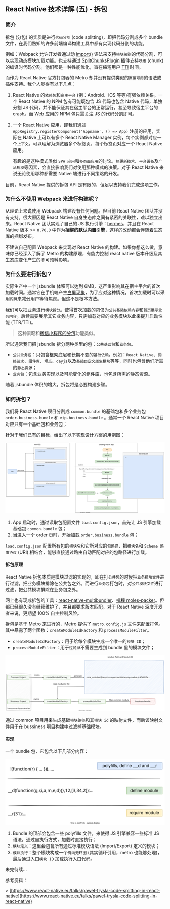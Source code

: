 ## React Native 技术详解 (五) - 拆包 
### 简介

拆包 (分包) 的实质是进行`代码分割` (code splitting)，即把代码分割成多个 bundle 文件，在我们熟知的许多前端编译构建工具中都有实现代码分割的功能。

例如：Webpack 允许开发者通过动 [import()](https://webpack.js.org/api/module-methods/#import-1) 语法来支持`模块级别`的代码分割，可以实现动态模块加载功能。也支持通过 [SplitChunksPlugin](https://webpack.js.org/plugins/split-chunks-plugin/) 插件支持`块级` (chunk) 的编译时代码分割。他们都是一种性能优化，旨在缩短用户 [TTI](https://developer.chrome.com/docs/lighthouse/performance/interactive/) 时间。

而作为 React Native 官方打包器的 Metro 却并没有提供类似的`直接可用`的语法或插件支持。我个人觉得有以下几点：

1. React Native 的`依赖包`和`宿主平台` (例：Android、iOS 等等)有强依赖关系。一个 React Native 的 NPM 包有可能既包含 JS 代码也包含 Native 代码，单独分割 JS 代码，并不能保证其在宿主平台的正常运行，甚至导致宿主平台的 crash。而 Web 应用的 NPM 包只需关注 JS 的代码分割即可。
2. 一个 React Native 应用，即我们通过 `AppRegistry.registerComponent('Appname', () => App)` 注册的应用，实际在 Native 上可以有多个 React Native Manager 实例，每个实例都对应一个`上下文`。可以理解为浏览器多个标签页，每个标签页对应一个 React Native 应用。

   有趣的是这种模式类似 `SPA 应用`和`多页面应用`的讨论。`热更新技术`、`平台设备`及`产品规模`等因素，会直接影响我们对使用那种模式的决策。对于 React Native 来说无论使用哪种都需要 Native 端进行不同策略的开发。

目前，React Native 提供的拆包 API 是有限的，但足以支持我们完成这项工作。

### 为什么不使用 Webpack 来进行构建呢？

从理论上来说使用 Webpack 构建没有任何问题。但目前 React Native 团队并没有支持。很大原因是 React Native 自身生态库之间有紧密的关联性，难以独立出来。React Native 团队实现了自己的 JS 执行引擎：[hermes](https://hermesengine.dev/)，并且在 React Native 版本 >= `0.70.0` 中作为**捆绑的默认内置引擎**，这样的改动都会伴随着生态库的捆绑发布。

不建议自己配置 Webpack 来实现对 React Native 的构建。如果你想这么做，意味你已经深入了解了 Metro 的构建原理，有能力控制 react native 版本升级及其生态库变化产生的不可预料影响。

### 为什么要进行拆包？

实际生产中一个 jsbundle 体积可以达到 6MB，这严重影响其在宿主平台的首次加载时间。通常它在手机端产生[白屏现象](https://www.devio.org/2016/09/30/React-Native-启动白屏问题解决方案,教程/)，为了应对这种情况，首次加载时可以采用`闪屏`来减弱用户等待焦虑。但这不是根本方法。

我们可以把业务进行`模块拆分`。使得首次加载的包仅为`公共基础依赖内容`和`首页展示业务内容`。后续需要展示其它业务内容，只需加载对应的业务模块以此来提升启动性能 (TTR/TTI)。

> 这种策略和[微信小程序的分包](https://developers.weixin.qq.com/miniprogram/dev/framework/subpackages/basic.html)功能类似。

所以通常我们把 jsbundle 拆分两种类型的包：`公共基础包`和`业务包`。

* `公共业务包`：只包含框架底层和长期不变的`基础依赖`。例如：`React Native`、`网络请求`、`组件库`、`埋点`、`dayjs`以及`基础自定义原生模块`等等，同时也包含他们所需的`静态资源`；
* `业务包`：包含业务实现以及可能变化的组件库，也包含所需的静态资源。

随着 jsbundle 体积的增大，拆包将是必要构建步骤。

### 如何拆包？

我们将 React Native 项目分割成 `common.bundle` 的基础包和多个业务包 `order.business.bundle` 和 `vip.business.bundle` 。通常一个 React Native 项目对应只有一个基础包和业务包；

针对于我们已有的目标，给出了以下实现设计方案的用例图：

![rn-code-splitting.svg](rn-code-splitting.svg)

1. App 启动时，通过读取包配置文件 `load.config.json`，首先让 JS 引擎加载基础包 `common.bundle` 包；
2. 当进入一个 order 页时，开始加载 `order.business.bundle` 包；

`load.config.json` 配置所有包的`模块名`和它所对应的`包路径`，把`模块名`和 `Scheme 路由协议` (URI) 相结合，能够直接通过路由自动匹配对应的包路径进行加载。

#### 拆包原理

React Native 拆包本质是模块过滤的实现的，即在打`公共包`的时候把`业务模块文件`进行过滤，把业务模块排除在公共包之外。而进行`业务包`打包时，对`公共模块文件`进行过滤，把公共模块排除在业务包之外。

网上也有现成拆包的工具：[react-native-multibundler](https://github.com/smallnew/react-native-multibundler)、[携程 moles-packer](https://github.com/ctripcorp/moles-packer)。但都已经很久没有继续维护了，并且都要求版本匹配。对于 React Native 深度开发者来说，更期望 100% 自主控制风险。

拆包是基于 Metro 来进行的，Metro 提供了 `metro.config.js` 文件来配置打包。其中暴露了两个函数：`createModuleIdFactory` 和 `processModuleFilter`。

* `createModuleIdFactory`：用于给每个模块生成一个唯一的`模块 ID`；
* `processModuleFilter`：用于`过滤掉`不需要生成到 bundle 里的模块文件；

![react-native-code-splitting.svg](react-native-code-splitting.svg)

通过 common 项目用来生成基础`模块路径`和其`模块 id` 的映射文件，而后该映射文件用于在 bussiness 项目构建中过滤掉基础模块。

<!-- #### 为什么不直接根据 node_modules 来生成 -->

#### 实现

一个 bundle 包，它包含以下几部分内容：

![react-native-code-splitting-module.svg](react-native-code-splitting-module.svg)

1. Bundle 的顶部会包含一些 polyfills 文件，来使得 JS 引擎兼容一些标准 JS 语法。通过自执行方式，加载时直接执行；
2. `模块定义`：这里会包含所有通过标准模块语法 (Import/Export) 定义的模块；
3. `模块执行`：整个模块构成一个`有向无环图` (其实循环引用，metro 也能够处理)，最后通过入口`模块 ID` 加载执行入口代码。

未完待续...

参考资料：

\> [https://www.react-native.eu/talks/pawel-trysla-code-splitting-in-react-native](https://www.react-native.eu/talks/pawel-trysla-code-splitting-in-react-native)
